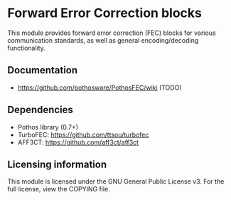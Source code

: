 # Forward Error Correction blocks

This module provides forward error correction (FEC) blocks for various
communication standards, as well as general encoding/decoding functionality.

## Documentation

* https://github.com/pothosware/PothosFEC/wiki (TODO)

## Dependencies

* Pothos library (0.7+)
* TurboFEC: https://github.com/ttsou/turbofec
* AFF3CT: https://github.com/aff3ct/aff3ct

## Licensing information

This module is licensed under the GNU General Public License v3. For the
full license, view the COPYING file.

